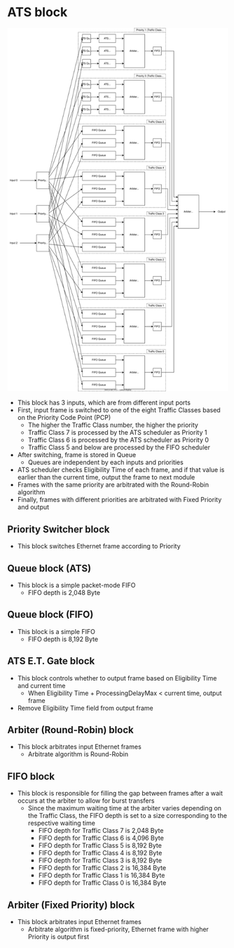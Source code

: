 # ATS block

![ats_block_overview](./img/ats_block_overview.drawio.svg)

- This block has 3 inputs, which are from different input ports
- First, input frame is switched to one of the eight Traffic Classes based on the Priority Code Point (PCP)
  - The higher the Traffic Class number, the higher the priority
  - Traffic Class 7 is processed by the ATS scheduler as Priority 1
  - Traffic Class 6 is processed by the ATS scheduler as Priority 0
  - Traffic Class 5 and below are processed by the FIFO scheduler
- After switching, frame is stored in Queue
  - Queues are independent by each inputs and priorities
- ATS scheduler checks Eligibility Time of each frame, and if that value is earlier than the current time, output the frame to next module
- Frames with the same priority are arbitrated with the Round-Robin algorithm
- Finally, frames with different priorities are arbitrated with Fixed Priority and output

## Priority Switcher block

- This block switches Ethernet frame according to Priority

## Queue block (ATS)

- This block is a simple packet-mode FIFO
  - FIFO depth is 2,048 Byte

## Queue block (FIFO)

- This block is a simple FIFO
  - FIFO depth is 8,192 Byte

## ATS E.T. Gate block

- This block controls whether to output frame based on Eligibility Time and current time
  - When Eligibility Time + ProcessingDelayMax < current time, output frame
- Remove Eligibility Time field from output frame

## Arbiter (Round-Robin) block

- This block arbitrates input Ethernet frames
  - Arbitrate algorithm is Round-Robin

## FIFO block

- This block is responsible for filling the gap between frames after a wait occurs at the arbiter to allow for burst transfers
  - Since the maximum waiting time at the arbiter varies depending on the Traffic Class, the FIFO depth is set to a size corresponding to the respective waiting time
    - FIFO depth for Traffic Class 7 is  2,048 Byte
    - FIFO depth for Traffic Class 6 is  4,096 Byte
    - FIFO depth for Traffic Class 5 is  8,192 Byte
    - FIFO depth for Traffic Class 4 is  8,192 Byte
    - FIFO depth for Traffic Class 3 is  8,192 Byte
    - FIFO depth for Traffic Class 2 is 16,384 Byte
    - FIFO depth for Traffic Class 1 is 16,384 Byte
    - FIFO depth for Traffic Class 0 is 16,384 Byte

## Arbiter (Fixed Priority) block

- This block arbitrates input Ethernet frames
  - Arbitrate algorithm is fixed-priority, Ethernet frame with higher Priority is output first
